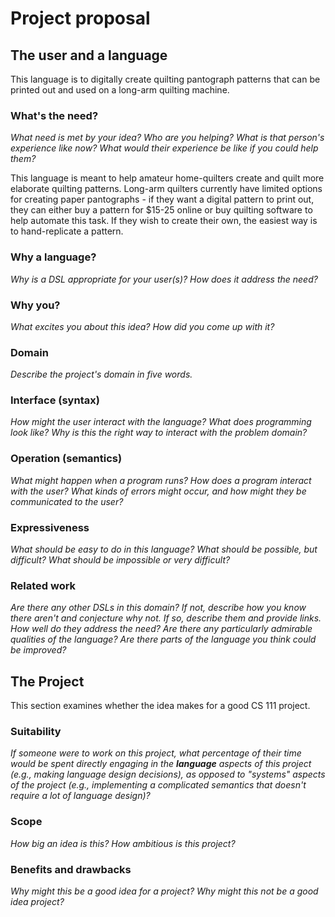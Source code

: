 # Project proposal

## The user and a language

This language is to digitally create quilting pantograph patterns that can be printed out and used on a long-arm quilting machine.

### What's the need?

_What need is met by your idea? Who are you helping? What is that person's
experience like now? What would their experience be like if you could help
them?_

This language is meant to help amateur home-quilters create and quilt more elaborate quilting patterns. Long-arm quilters currently have limited options for creating paper pantographs - if they want a digital pattern to print out, they can either buy a pattern for $15-25 online or buy quilting software to help automate this task. If they wish to create their own, the easiest way is to hand-replicate a pattern.

### Why a language?

_Why is a DSL appropriate for your user(s)? How does it address the need?_

### Why you?

_What excites you about this idea? How did you come up with it?_

### Domain

_Describe the project's domain in five words._

### Interface (syntax)

_How might the user interact with the language? What does programming look
like? Why is this the right way to interact with the problem domain?_

### Operation (semantics)

_What might happen when a program runs? How does a program interact with the
user? What kinds of errors might occur, and how might they be communicated to
the user?_

### Expressiveness

_What should be easy to do in this language? What should be possible, but
difficult? What should be impossible or very difficult?_

### Related work

_Are there any other DSLs in this domain? If not, describe how you know there
aren't and conjecture why not. If so, describe them and provide links. How well
do they address the need? Are there any particularly admirable qualities of the
language? Are there parts of the language you think could be improved?_

## The Project

This section examines whether the idea makes for a good CS 111 project.

### Suitability

_If someone were to work on this project, what percentage of their time would be
spent directly engaging in the **language** aspects of this project (e.g.,
making language design decisions), as opposed to "systems" aspects of the
project (e.g., implementing a complicated semantics that doesn't require a lot
of language design)?_

### Scope

_How big an idea is this? How ambitious is this project?_

### Benefits and drawbacks

_Why might this be a good idea for a project? Why might this not be a good idea
project?_
